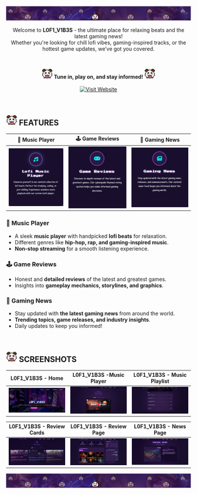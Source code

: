 ![](img/banner.PNG)


<p align="center">
Welcome to <b>L0F1_V1B3S</b> - the ultimate place for relaxing beats and the latest gaming news! <br>
Whether you're looking for chill lofi vibes, gaming-inspired tracks, or the hottest game updates, we’ve got you covered. 
</p>

<br>

<p align="center">
  <b><img src="gif/poro.gif" width="30">  Tune in, play on, and stay informed! <img src="gif/poro.gif" width="30"> </b><br><br>
  <a href="https://belinda-hagen.github.io/LoFi-Vibes/" target="_blank">
    <img src="https://img.shields.io/badge/Visit-Website-purple?style=for-the-badge" alt="Visit Website">
  </a>
</p>

<br>

## <img src="gif/poro.gif" width="30">  FEATURES  

| 🎵 Music Player      | 🕹️ Game Reviews    | 📰 Gaming News      |
|------------------------------|-----------------------------|-----------------------------|
| <img src="https://github.com/belinda-hagen/L0F1_V1B3S/raw/main/img/feature-lofi-music.PNG" width="300px"> | <img src="https://github.com/belinda-hagen/L0F1_V1B3S/raw/main/img/feature-game-reviews.PNG" width="300px"> | <img src="https://github.com/belinda-hagen/L0F1_V1B3S/raw/main/img/feature-gaming-news.PNG" width="300px"> |

### 🎵 Music Player
- A sleek **music player** with handpicked **lofi beats** for relaxation.
- Different genres like **hip-hop, rap, and gaming-inspired music**.
- **Non-stop streaming** for a smooth listening experience.

### 🕹️ Game Reviews
- Honest and **detailed reviews** of the latest and greatest games.
- Insights into **gameplay mechanics, storylines, and graphics**.

### 📰 Gaming News
- Stay updated with **the latest gaming news** from around the world.
- **Trending topics, game releases, and industry insights**.
- Daily updates to keep you informed!

<br>

## <img src="gif/poro.gif" width="30"> SCREENSHOTS 

| L0F1_V1B3S - Home        | L0F1_V1B3S -Music Player     | L0F1_V1B3S - Music Playlist      |
|------------------------------|-----------------------------|-----------------------------|
| <img src="https://github.com/belinda-hagen/L0F1_V1B3S/raw/main/img/home-screenshot.png" width="300px"> | <img src="https://github.com/belinda-hagen/L0F1_V1B3S/raw/main/img/music-page.png" width="300px"> | <img src="https://github.com/belinda-hagen/L0F1_V1B3S/raw/main/img/music-playlist.png" width="300px"> |

| L0F1_V1B3S - Review Cards     | L0F1_V1B3S - Review Page    |L0F1_V1B3S - News Page      |
|-----------------------------|-----------------------------|----------------------------|
| <img src="https://github.com/belinda-hagen/L0F1_V1B3S/raw/main/img/review-card-page.png" width="300px">| <img src="https://github.com/belinda-hagen/L0F1_V1B3S/raw/main/img/review-page.png" width="300px"> | <img src="https://github.com/belinda-hagen/L0F1_V1B3S/raw/main/img/news-page.png" width="300px"> |


![](img/banner.PNG)


    
